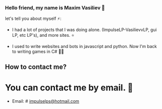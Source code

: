 ### Hello friend, my name is Maxim Vasiliev 👋

let's tell you about myself ⚡️:

- I had a lot of projects that I was doing alone. (ImpulseLP-VasilievvLP, gui LP, etc LP's), and more sites. ⭐

- I used to write websites and bots in javascript and python. Now I'm back to writing games in C# 👨‍💻


## How to contact me?

# You can contact me by email. 📧

- Email: # impulselps@hotmail.com
